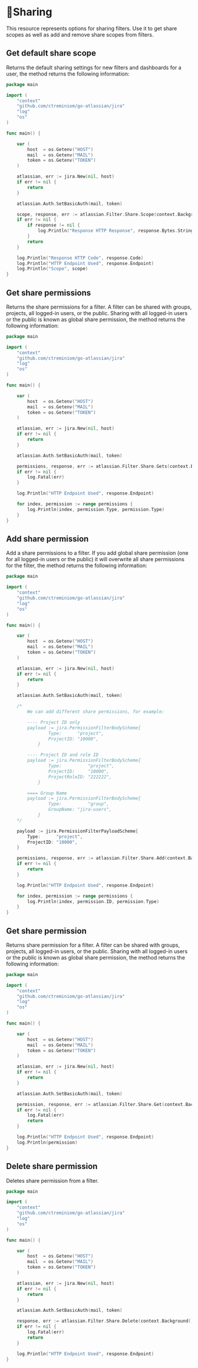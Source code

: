 # 📐Sharing

This resource represents options for sharing filters. Use it to get share scopes as well as add and remove share scopes from filters.

## Get default share scope

Returns the default sharing settings for new filters and dashboards for a user, the method returns the following information:

```go
package main

import (
	"context"
	"github.com/ctreminiom/go-atlassian/jira"
	"log"
	"os"
)

func main() {

	var (
		host  = os.Getenv("HOST")
		mail  = os.Getenv("MAIL")
		token = os.Getenv("TOKEN")
	)

	atlassian, err := jira.New(nil, host)
	if err != nil {
		return
	}

	atlassian.Auth.SetBasicAuth(mail, token)

	scope, response, err := atlassian.Filter.Share.Scope(context.Background())
	if err != nil {
		if response != nil {
			log.Println("Response HTTP Response", response.Bytes.String())
		}
		return
	}

	log.Println("Response HTTP Code", response.Code)
	log.Println("HTTP Endpoint Used", response.Endpoint)
	log.Println("Scope", scope)
}
```

## Get share permissions

Returns the share permissions for a filter. A filter can be shared with groups, projects, all logged-in users, or the public. Sharing with all logged-in users or the public is known as global share permission, the method returns the following information:

```go
package main

import (
	"context"
	"github.com/ctreminiom/go-atlassian/jira"
	"log"
	"os"
)

func main() {

	var (
		host  = os.Getenv("HOST")
		mail  = os.Getenv("MAIL")
		token = os.Getenv("TOKEN")
	)

	atlassian, err := jira.New(nil, host)
	if err != nil {
		return
	}

	atlassian.Auth.SetBasicAuth(mail, token)

	permissions, response, err := atlassian.Filter.Share.Gets(context.Background(), 1)
	if err != nil {
		log.Fatal(err)
	}

	log.Println("HTTP Endpoint Used", response.Endpoint)

	for index, permission := range permissions {
		log.Println(index, permission.Type, permission.Type)
	}
}
```

## Add share permission

Add a share permissions to a filter. If you add global share permission \(one for all logged-in users or the public\) it will overwrite all share permissions for the filter, the method returns the following information:

```go
package main

import (
	"context"
	"github.com/ctreminiom/go-atlassian/jira"
	"log"
	"os"
)

func main() {

	var (
		host  = os.Getenv("HOST")
		mail  = os.Getenv("MAIL")
		token = os.Getenv("TOKEN")
	)

	atlassian, err := jira.New(nil, host)
	if err != nil {
		return
	}

	atlassian.Auth.SetBasicAuth(mail, token)

	/*
		We can add different share permissions, for example:

		---- Project ID only
		payload := jira.PermissionFilterBodyScheme{
				Type:      "project",
				ProjectID: "10000",
			}

		---- Project ID and role ID
		payload := jira.PermissionFilterBodyScheme{
				Type:          "project",
				ProjectID:     "10000",
				ProjectRoleID: "222222",
			}

		==== Group Name
		payload := jira.PermissionFilterBodyScheme{
				Type:          "group",
				GroupName: "jira-users",
			}
	*/

	payload := jira.PermissionFilterPayloadScheme{
		Type:      "project",
		ProjectID: "10000",
	}

	permissions, response, err := atlassian.Filter.Share.Add(context.Background(), 1001, &payload)
	if err != nil {
		return
	}

	log.Println("HTTP Endpoint Used", response.Endpoint)

	for index, permission := range permissions {
		log.Println(index, permission.ID, permission.Type)
	}
}
```

## Get share permission

Returns share permission for a filter. A filter can be shared with groups, projects, all logged-in users, or the public. Sharing with all logged-in users or the public is known as global share permission, the method returns the following information:

```go
package main

import (
	"context"
	"github.com/ctreminiom/go-atlassian/jira"
	"log"
	"os"
)

func main() {

	var (
		host  = os.Getenv("HOST")
		mail  = os.Getenv("MAIL")
		token = os.Getenv("TOKEN")
	)

	atlassian, err := jira.New(nil, host)
	if err != nil {
		return
	}

	atlassian.Auth.SetBasicAuth(mail, token)

	permission, response, err := atlassian.Filter.Share.Get(context.Background(), 10001, 100012)
	if err != nil {
		log.Fatal(err)
		return
	}

	log.Println("HTTP Endpoint Used", response.Endpoint)
	log.Println(permission)
}
```

## Delete share permission

Deletes share permission from a filter.

```go
package main

import (
	"context"
	"github.com/ctreminiom/go-atlassian/jira"
	"log"
	"os"
)

func main() {

	var (
		host  = os.Getenv("HOST")
		mail  = os.Getenv("MAIL")
		token = os.Getenv("TOKEN")
	)

	atlassian, err := jira.New(nil, host)
	if err != nil {
		return
	}

	atlassian.Auth.SetBasicAuth(mail, token)

	response, err := atlassian.Filter.Share.Delete(context.Background(), 11111, 11111)
	if err != nil {
		log.Fatal(err)
		return
	}

	log.Println("HTTP Endpoint Used", response.Endpoint)
}


```

